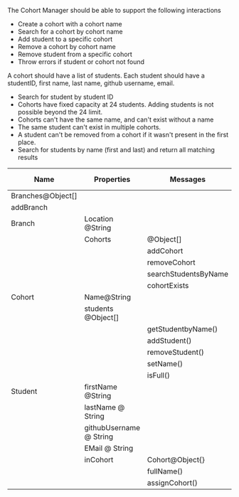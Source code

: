 The Cohort Manager should be able to support the following interactions

- Create a cohort with a cohort name
- Search for a cohort by cohort name
- Add student to a specific cohort
- Remove a cohort by cohort name
- Remove student from a specific cohort
- Throw errors if student or cohort not found

A cohort should have a list of students. Each student should have a studentID, first name, last name, github username, email.

- Search for student by student ID
- Cohorts have fixed capacity at 24 students. Adding students is not possible beyond the 24 limit.
- Cohorts can't have the same name, and can't exist without a name
- The same student can't exist in multiple cohorts.
- A student can't be removed from a cohort if it wasn't present in the first place.
- Search for students by name (first and last) and return all matching results

| Name | Properties | Messages | Input | Output | Tests ❌ ✅ |
| - | - | - | - | - | -  |
| Branches@Object[] | | | | | ✅ 
| addBranch | | | location@String | @Object[]Branches | ✅
| Branch | Location @String
| | Cohorts | @Object[] | | | ❌
| | | addCohort | @Object{} | @Object{} | ❌
| | | removeCohort | @Object{} | @Object{} | ❌
| | | searchStudentsByName | @String | @Object[] | ❌
| | | cohortExists | @Object{} | @boolean | ❌
| Cohort | Name@String 
| | students @Object[] | | | | ❌
| | | getStudentbyName() | fullName()@String | @Object{} | ❌
| | | addStudent() | @Object{} | @Object{} | ❌
| | | removeStudent() | @Object{} | @Object{} | ❌
| | | setName() | cohortName@String | @Object{} | ❌
| | | isFull() | | @Boolean | ❌
| Student | firstName @String | | | | ❌
| | lastName @ String | | | | ❌
| | githubUsername @ String | | | | ❌
| | EMail @ String | | | | ❌
| | inCohort | Cohort@Object{} | | | ❌
| | | fullName() | – | @String | ❌
| | | assignCohort() | Cohort@Object{} | Student@Object{} | ❌
